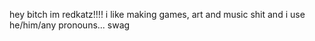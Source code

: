 hey bitch im redkatz!!!! i like making games, art and music shit and i use he/him/any pronouns... swag
